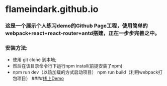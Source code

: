 # flameindark.github.io
### 这是一个展示个人练习demo的Github  Page工程，使用简单的webpack+react+react-router+antd搭建，正在一步步完善之中。
### 安装方法: 
- 使用 git clone 到本地;
- 然后在该目录命令行下运行npm install(前提安装了npm)
- npm run dev（以热加载的方式启动项目） npm run build（利用webpack打包项目）
####[线上Demo](https://flameindark.github.io/index.html) 